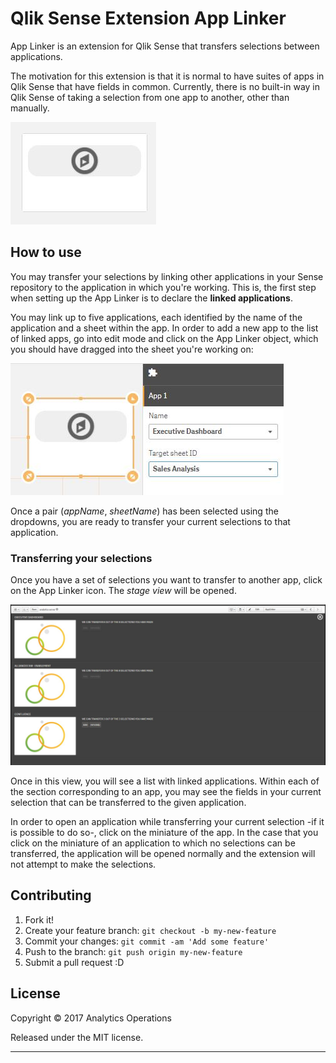 # Qlik Sense Extension App Linker

App Linker is an extension for Qlik Sense that transfers selections between applications.

The motivation for this extension is that it is normal to have suites of apps in Qlik Sense that have fields in common. Currently, there is no built-in way in Qlik Sense of taking a selection from one app to another, other than manually.

![Tabbed-Container-Extension](assets/img/AppLinkerIcon.JPG)

## How to use

You may transfer your selections by linking other applications in your Sense repository to the application in which you're working. This is, the first step when setting up the App Linker is to declare the **linked applications**.

You may link up to five applications, each identified by the name of the application and a sheet within the app. In order to add a new app to the list of linked apps, go into edit mode and click on the App Linker object, which you should have dragged into the sheet you're working on:

![Tabbed-Container-Extension](assets/img/NewLinkedApp.JPG)

Once a pair (*appName*, *sheetName*) has been selected using the dropdowns, you are ready to transfer your current selections to that application.

### Transferring your selections

Once you have a set of selections you want to transfer to another app, click on the App Linker icon. The *stage view* will be opened.

![Tabbed-Container-Extension](assets/img/StageView.JPG)

Once in this view, you will see a list with linked applications. Within each of the section corresponding to an app, you may see the fields in your current selection that can be transferred to the given application.

In order to open an application while transferring your current selection -if it is possible to do so-, click on the miniature of the app. In the case that you click on the miniature of an application to which no selections can be transferred, the application will be opened normally and the extension will not attempt to make the selections.

## Contributing

1. Fork it!
2. Create your feature branch: `git checkout -b my-new-feature`
3. Commit your changes: `git commit -am 'Add some feature'`
4. Push to the branch: `git push origin my-new-feature`
5. Submit a pull request :D


## License

Copyright © 2017 Analytics Operations

Released under the MIT license.

***
